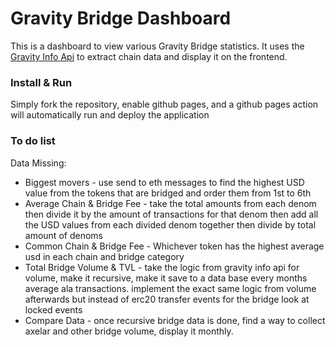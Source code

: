 # Gravity Bridge Dashboard
This is a dashboard to view various Gravity Bridge statistics. It uses the [Gravity Info Api](https://github.com/Gravity-Bridge/gravity-info-api) to extract chain data and display it on the frontend.

### Install & Run
Simply fork the repository, enable github pages, and a github pages action will automatically run and deploy the application

### To do list
Data Missing:
* Biggest movers - use send to eth messages to find the highest USD value from the tokens that are bridged and order them from 1st to 6th
* Average Chain & Bridge Fee - take the total amounts from each denom then divide it by the amount of transactions for that denom then add all the USD values from each divided denom together then divide by total amount of denoms
* Common Chain & Bridge Fee - Whichever token has the highest average usd in each chain and bridge category
* Total Bridge Volume & TVL - take the logic from gravity info api for volume, make it recursive, make it save to a data base every months average ala transactions. implement the exact same logic from volume afterwards but instead of erc20 transfer events for the bridge look at locked events
* Compare Data - once recursive bridge data is done, find a way to collect axelar and other bridge volume, display it monthly. 